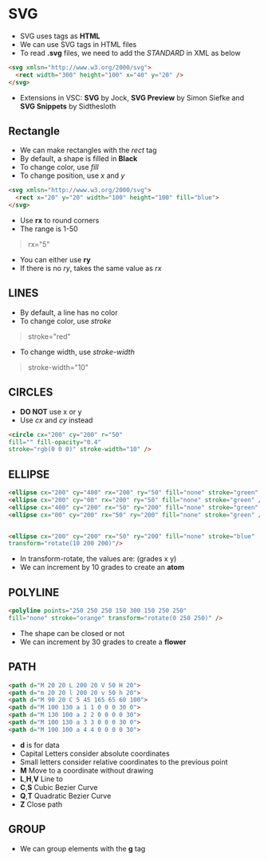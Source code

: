 # SVG

* SVG uses tags as __HTML__
* We can use SVG tags in HTML files
* To read __.svg__ files, we need to add the _STANDARD_ in XML as below

```html
<svg xmlsn="http://www.w3.org/2000/svg">
  <rect width="300" height="100" x="40" y="20" />
</svg>
```
* Extensions in VSC: __SVG__ by Jock, __SVG Preview__ by Simon Siefke and __SVG Snippets__ by Sidthesloth

## Rectangle

* We can make rectangles with the _rect_ tag
* By default, a shape is filled in __Black__
* To change color, use _fill_
* To change position, use _x_ and _y_

```html
<svg xmlsn="http://www.w3.org/2000/svg">
  <rect x="20" y="20" width="100" height="100" fill="blue">
</svg>
```
* Use __rx__ to round corners
* The range is 1-50
>rx="5"
* You can either use __ry__
* If there is no _ry_, takes the same value as _rx_

## LINES

* By default, a line has no color
* To change color, use _stroke_
>stroke="red"
* To change width, use _stroke-width_
>stroke-width="10"

## CIRCLES

* __DO NOT__ use x or y
* Use _cx_ and _cy_ instead


```html
<circle cx="200" cy="200" r="50"
fill="" fill-opacity="0.4"
stroke="rgb(0 0 0)" stroke-width="10" />
```


## ELLIPSE

```html
<ellipse cx="200" cy="400" rx="200" ry="50" fill="none" stroke="green" />
<ellipse cx="200" cy="00" rx="200" ry="50" fill="none" stroke="green" />
<ellipse cx="400" cy="200" rx="50" ry="200" fill="none" stroke="green" />
<ellipse cx="00" cy="200" rx="50" ry="200" fill="none" stroke="green" />


<ellipse cx="200" cy="200" rx="50" ry="200" fill="none" stroke="blue" 
transform="rotate(10 200 200)"/>
```
* In transform-rotate, the values are: (grades x y)
* We can increment by 10 grades to create an __atom__


## POLYLINE

```html
<polyline points="250 250 250 150 300 150 250 250"
fill="none" stroke="orange" transform="rotate(0 250 250)" />
```
* The shape can be closed or not
* We can increment by 30 grades to create a __flower__


## PATH

```html
<path d="M 20 20 L 200 20 V 50 H 20">
<path d="m 20 20 l 200 20 v 50 h 20">
<path d="M 90 20 C 5 45 165 65 60 100">
<path d="M 100 130 a 1 1 0 0 0 30 0">
<path d="M 130 100 a 2 2 0 0 0 0 30">
<path d="M 100 130 a 3 3 0 0 0 30 0">
<path d="M 100 100 a 4 4 0 0 0 0 30">
```
* __d__ is for data
* Capital Letters consider absolute coordinates
* Small letters consider relative coordinates to the previous point
* __M__ Move to a coordinate without drawing
* __L__,__H__,__V__ Line to
* __C__,__S__ Cubic Bezier Curve
* __Q__,__T__ Quadratic Bezier Curve
* __Z__ Close path

## GROUP

* We can group elements with the __g__ tag















